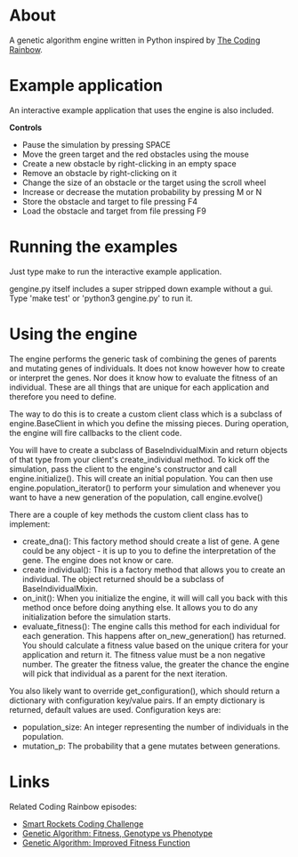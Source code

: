 # About
A genetic algorithm engine written in Python inspired by [The Coding Rainbow](https://www.youtube.com/user/shiffman).

# Example application
An interactive example application that uses the engine is also included.

**Controls**
* Pause the simulation by pressing SPACE
* Move the green target and the red obstacles using the mouse
* Create a new obstacle by right-clicking in an empty space
* Remove an obstacle by right-clicking on it
* Change the size of an obstacle or the target using the scroll wheel
* Increase or decrease the mutation probability by pressing M or N
* Store the obstacle and target to file pressing F4
* Load the obstacle and target from file pressing F9

# Running the examples
Just type make to run the interactive example application.

gengine.py itself includes a super stripped down example without
a gui. Type 'make test' or 'python3 gengine.py' to run it.

# Using the engine
The engine performs the generic task of combining the genes of parents and
mutating genes of individuals. It does not know however how to create or
interpret the genes. Nor does it know how to evaluate the fitness of an
individual. These are all things that are unique for each application and
therefore you need to define.

The way to do this is to create a custom client class which is a subclass of
engine.BaseClient in which you define the missing pieces. During operation,
the engine will fire callbacks to the client code.

You will have to create a subclass of BaseIndividualMixin and return
objects of that type from your client's create_individual method.
To kick off the simulation, pass the client to the engine's constructor and
call engine.initialize(). This will create an initial population.
You can then use engine.population_iterator() to perform your simulation and
whenever you want to have a new generation of the population, call
engine.evolve()

There are a couple of key methods the custom client class has to implement:
* create_dna(): This factory method should create a list of gene. A gene could
be any object - it is up to you to define the interpretation of the gene.
The engine does not know or care.
* create individual(): This is a factory method that allows you to create an
individual. The object returned should be a subclass of BaseIndividualMixin.
* on_init(): When you initialize the engine, it will will call you back with
this method once before doing anything else. It allows you to do any
initialization before the simulation starts.
* evaluate_fitness(): The engine calls this method for each individual for each
generation. This happens after on_new_generation() has returned. You should
calculate a fitness value based on the unique critera for your application and
return it. The fitness value must be a non negative number. The greater the
fitness value, the greater the chance the engine will pick that individual as a
parent for the next iteration.

You also likely want to override get_configuration(), which
should return a dictionary with configuration key/value pairs. If an
empty dictionary is returned, default values are used. Configuration keys are:
  * population_size: An integer representing the number of individuals in the population.
  * mutation_p: The probability that a gene mutates between generations.

# Links
Related Coding Rainbow episodes:
* [Smart Rockets Coding Challenge](https://www.youtube.com/watch?v=bGz7mv2vD6g)
* [Genetic Algorithm: Fitness, Genotype vs Phenotype](https://www.youtube.com/watch?v=_of6UVV4HGo)
* [Genetic Algorithm: Improved Fitness Function](https://www.youtube.com/watch?v=HzaLIO9dLbA)
